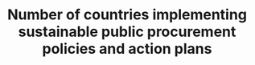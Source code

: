 ---
actual_indicator_available: null
actual_indicator_available_description: null
comments_and_limitations: null
data_non_statistical: true
date_metadata_updated: null
date_of_national_source_publication: null
disaggregation_categories: null
disaggregation_geography: null
goal_meta_link: http://unstats.un.org/sdgs/files/metadata-compilation/Metadata-Goal-12.pdf
goal_meta_link_page: 10
graph: null
graph_status_notes: Policy Judgement
graph_title: Number of countries implementing sustainable public procurement policies
  and action plans
graph_type: null
graph_type_description: null
has_metadata: false
indicator: 12.7.1
indicator_definition: ''
indicator_name: Number of countries implementing sustainable public procurement policies
  and action plans
indicator_variable: null
international_and_national_references: null
layout: indicator
method_of_computation: ''
periodicity: null
permalink: /12-7-1/
published: false
rationale_interpretation: ''
reporting_status: notstarted
scheduled_update_by_SDG_team: null
scheduled_update_by_national_source: null
sdg_goal: 12
source_agency_staff_email: null
source_agency_staff_name: null
source_agency_survey_dataset: null
source_notes: null
source_title: null
source_url: null
target: Promote public procurement practices that are sustainable, in accordance with
  national policies and priorities.
target_id: '12.7'
time_period: null
title: Number of countries implementing sustainable public procurement policies and
  action plans
un_custodial_agency: UNEP
un_designated_tier: '3'
unit_of_measure: null
variable_description: null
variable_notes: null
---
